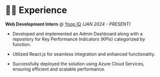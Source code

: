 # 👨‍💻 Experience

**Web Development Intern** @ [Yoop IQ](https://www.yoopiq.com/) _(JAN 2024 - PRESENT)_

- Developed and implemented an Admin Dashboard along with a repository for Key Performance Indicators (KPIs) categorized by function.

- Utilized React.js for seamless integration and enhanced functionality.

- Successfully deployed the solution using Azure Cloud Services, ensuring efficient and scalable performance.

&nbsp;
